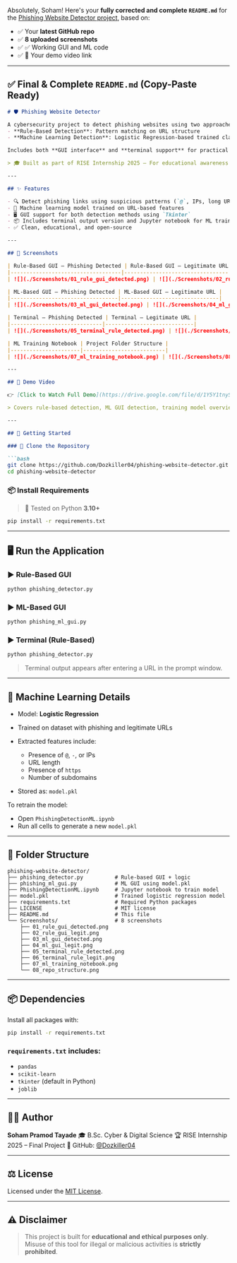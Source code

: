 Absolutely, Soham! Here's your **fully corrected and complete `README.md`** for the [Phishing Website Detector project](https://github.com/Dozkiller04/phishing-website-detector), based on:

* ✅ Your **latest GitHub repo**
* ✅ **8 uploaded screenshots**
* ✅ ✅ Working GUI and ML code
* ✅ 🎥 Your demo video link

---

## ✅ Final & Complete `README.md` (Copy-Paste Ready)

````markdown
# 🛡️ Phishing Website Detector

A cybersecurity project to detect phishing websites using two approaches:
- **Rule-Based Detection**: Pattern matching on URL structure
- **Machine Learning Detection**: Logistic Regression-based trained classifier

Includes both **GUI interface** and **terminal support** for practical testing.

> 🎓 Built as part of RISE Internship 2025 – For educational awareness only.

---

## ✨ Features

- 🔍 Detect phishing links using suspicious patterns (`@`, IPs, long URLs, etc.)
- 🤖 Machine learning model trained on URL-based features
- 🖥️ GUI support for both detection methods using `Tkinter`
- 📦 Includes terminal output version and Jupyter notebook for ML training
- ✅ Clean, educational, and open-source

---

## 📸 Screenshots

| Rule-Based GUI – Phishing Detected | Rule-Based GUI – Legitimate URL |
|-----------------------------------|---------------------------------|
| ![](./Screenshots/01_rule_gui_detected.png) | ![](./Screenshots/02_rule_gui_legit.png) |

| ML-Based GUI – Phishing Detected | ML-Based GUI – Legitimate URL |
|----------------------------------|-------------------------------|
| ![](./Screenshots/03_ml_gui_detected.png) | ![](./Screenshots/04_ml_gui_legit.png) |

| Terminal – Phishing Detected | Terminal – Legitimate URL |
|-----------------------------|----------------------------|
| ![](./Screenshots/05_terminal_rule_detected.png) | ![](./Screenshots/06_terminal_rule_legit.png) |

| ML Training Notebook | Project Folder Structure |
|----------------------|--------------------------|
| ![](./Screenshots/07_ml_training_notebook.png) | ![](./Screenshots/08_repo_structure.png) |

---

## 🎥 Demo Video

👉 [Click to Watch Full Demo](https://drive.google.com/file/d/1Y5Y1tnySStdVcGIskZtcQF9knRdFD-kb/view?usp=drive_link)

> Covers rule-based detection, ML GUI detection, training model overview, and ethics.

---

## 🚀 Getting Started

### 📁 Clone the Repository

```bash
git clone https://github.com/Dozkiller04/phishing-website-detector.git
cd phishing-website-detector
````

### 📦 Install Requirements

> 📌 Tested on Python **3.10+**

```bash
pip install -r requirements.txt
```

---

## 🖥️ Run the Application

### ▶️ Rule-Based GUI

```bash
python phishing_detector.py
```

### ▶️ ML-Based GUI

```bash
python phishing_ml_gui.py
```

### ▶️ Terminal (Rule-Based)

```bash
python phishing_detector.py
```

> Terminal output appears after entering a URL in the prompt window.

---

## 🧠 Machine Learning Details

* Model: **Logistic Regression**
* Trained on dataset with phishing and legitimate URLs
* Extracted features include:

  * Presence of `@`, `-`, or IPs
  * URL length
  * Presence of `https`
  * Number of subdomains
* Stored as: `model.pkl`

To retrain the model:

* Open `PhishingDetectionML.ipynb`
* Run all cells to generate a new `model.pkl`

---

## 📁 Folder Structure

```
phishing-website-detector/
├── phishing_detector.py          # Rule-based GUI + logic
├── phishing_ml_gui.py            # ML GUI using model.pkl
├── PhishingDetectionML.ipynb     # Jupyter notebook to train model
├── model.pkl                     # Trained logistic regression model
├── requirements.txt              # Required Python packages
├── LICENSE                       # MIT license
├── README.md                     # This file
└── Screenshots/                  # 8 screenshots
    ├── 01_rule_gui_detected.png
    ├── 02_rule_gui_legit.png
    ├── 03_ml_gui_detected.png
    ├── 04_ml_gui_legit.png
    ├── 05_terminal_rule_detected.png
    ├── 06_terminal_rule_legit.png
    ├── 07_ml_training_notebook.png
    └── 08_repo_structure.png
```

---

## 📦 Dependencies

Install all packages with:

```bash
pip install -r requirements.txt
```

### `requirements.txt` includes:

* `pandas`
* `scikit-learn`
* `tkinter` (default in Python)
* `joblib`

---

## 👨‍💻 Author

**Soham Pramod Tayade**
🎓 B.Sc. Cyber & Digital Science
🏆 RISE Internship 2025 – Final Project
🔗 GitHub: [@Dozkiller04](https://github.com/Dozkiller04)

---

## ⚖️ License

Licensed under the [MIT License](./LICENSE).

---

## ⚠️ Disclaimer

> This project is built for **educational and ethical purposes only**.
> Misuse of this tool for illegal or malicious activities is **strictly prohibited**.

